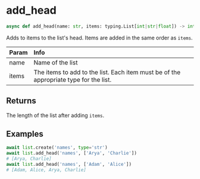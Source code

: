 # add_head

```py
async def add_head(name: str, items: typing.List[int|str|float]) -> int
```
Adds to items to the list's head. Items are added in the same order as `items`.

|Param|Info|
|:---|:---|
|name|Name of the list|
|items|The items to add to the list. Each item must be of the appropriate type for the list.|

## Returns
The length of the list after adding `items`.

## Examples

```py
await list.create('names', type='str')
await list.add_head('names', ['Arya', 'Charlie'])
# [Arya, Charlie]
await list.add_head('names', ['Adam', 'Alice'])
# [Adam, Alice, Arya, Charlie]
```